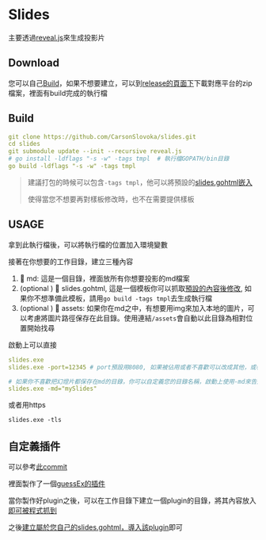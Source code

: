 # Slides

主要透過[reveal.js](https://github.com/hakimel/reveal.js)來生成投影片

## Download

您可以自己[Build](#build)，如果不想要建立，可以到[release的頁面下](https://github.com/CarsonSlovoka/slides/releases)下載對應平台的zip檔案，裡面有build完成的執行檔

## Build

```yaml
git clone https://github.com/CarsonSlovoka/slides.git
cd slides
git submodule update --init --recursive reveal.js
# go install -ldflags "-s -w" -tags tmpl  # 執行檔GOPATH/bin目錄
go build -ldflags "-s -w" -tags tmpl
```

> 建議打包的時候可以包含`-tags tmpl`，他可以將預設的[slides.gohtml](slides.gohtml)[嵌入](embed_tmpl.go)
>
> 使得當您不想要再對樣板修改時，也不在需要提供樣板

## USAGE

拿到此執行檔後，可以將執行檔的位置加入環境變數

接著在你想要的工作目錄，建立三種內容

1. 📂 md: 這是一個目錄，裡面放所有你想要投影的md檔案
2. (optional ) 📜 slides.gohtml, 這是一個模板你可以抓取[預設的內容後修改](slides.gohtml), 如果你不想準備此模板，請用`go build -tags tmpl`去生成執行檔
3. (optional ) 📂 assets: 如果你在md之中，有想要用img來加入本地的圖片，可以考慮將圖片路徑保存在此目錄。使用連結`/assets`會自動以此目錄為相對位置開始找尋

啟動上可以直接
```yaml
slides.exe
slides.exe -port=12345 # port預設用8080, 如果被佔用或者不喜歡可以改成其他，或者指定為0會自動抓取

# 如果你不喜歡把幻燈片都保存在md的目錄，你可以自定義您的目錄名稱，啟動上使用-md來告知
slides.exe -md="mySlides"
```

或者用https

```
slides.exe -tls
```

## 自定義插件

可以參考[此commit](https://github.com/CarsonSlovoka/slides/commit/b239af8f9b9ffcf27bbb8b00e46e9f2fb516cf47)

裡面製作了一個[guessEx的插件](https://github.com/CarsonSlovoka/slides/blob/b239af8f9b9ffcf27bbb8b00e46e9f2fb516cf47/plugin/guessEx/guessEx.mjs)

當你製作好plugin之後，可以在工作目錄下建立一個plugin的目錄，將其內容放入[即可被程式抓到](https://github.com/CarsonSlovoka/slides/blob/68d94531130c50deb653260bcb094f11cf03071b/main.go#L212)

之後[建立屬於您自己的slides.gohtml，導入該plugin](https://github.com/CarsonSlovoka/slides/blob/68d94531130c50deb653260bcb094f11cf03071b/slides.gohtml#L47)即可

